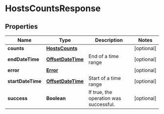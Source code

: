 

# HostsCountsResponse

## Properties

Name | Type | Description | Notes
------------ | ------------- | ------------- | -------------
**counts** | [**HostsCounts**](.md) |  |  [optional]
**endDateTime** | [**OffsetDateTime**](OffsetDateTime.md) | End of a time range |  [optional]
**error** | [**Error**](Error.md) |  |  [optional]
**startDateTime** | [**OffsetDateTime**](OffsetDateTime.md) | Start of a time range |  [optional]
**success** | **Boolean** | If true, the operation was successful. |  [optional]



